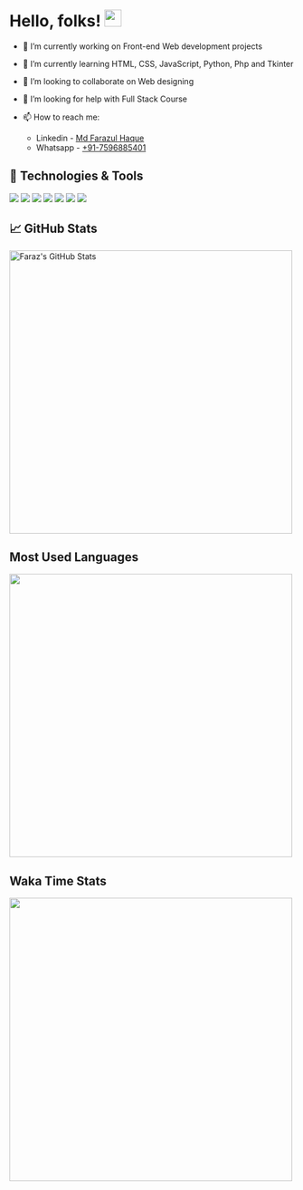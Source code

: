 # Hello, folks! <img src="https://raw.githubusercontent.com/MartinHeinz/MartinHeinz/master/wave.gif" width="30px">

- 🔭 I’m currently working on Front-end Web development projects

- 🌱 I’m currently learning HTML, CSS, JavaScript, Python, Php and Tkinter

- 👯 I’m looking to collaborate on Web designing

- 🤔 I’m looking for help with Full Stack Course

- 📫 How to reach me:
  - Linkedin - [Md Farazul Haque](https://www.linkedin.com/in/md-farazul-haque-b42200127/)
  - Whatsapp - [+91-7596885401](https://api.whatsapp.com/send?phone=917596885401&text=Hi%20there!%20I%20have%20a%20question%20:%29)

## 🔧 Technologies & Tools

![](https://img.shields.io/badge/Code-Python-informational?style=flat&logo=python&logoColor=white&color=2bbc8a)
![](https://img.shields.io/badge/Code-JavaScript-informational?style=flat&logo=javascript&logoColor=white&color=2bbc8a)
![](https://img.shields.io/badge/Code-Java-informational?style=flat&logo=java&logoColor=white&color=2bbc8a)
![](https://img.shields.io/badge/Code-Linux-informational?style=flat&logo=linux&logoColor=white&color=2bbc8a)
![](https://img.shields.io/badge/Code-HTML5-E34F26?style=flat&logo=html5&logoColor=white&color=2bbc8a)
![](https://img.shields.io/badge/Code-CSS3-1572B6?style=flat&logo=css3&logoColor=white&color=2bbc8a)
![](https://img.shields.io/badge/Shell-Bash-informational?style=flat&logo=gnu-bash&logoColor=white&color=2bbc8a)

## &#x1f4c8; GitHub Stats

<a href="https://github.com/Farazulhaque/Farazulhaque">
  <img width=500 src="https://github-readme-stats.vercel.app/api?username=Farazulhaque&show_icons=true&line_height=30&hide=contribs,issues&count_private=true&title_color=ffffff&text_color=c9cacc&icon_color=2bbc8a&bg_color=1d1f21" alt="Faraz's GitHub Stats" />
</a>

## Most Used Languages

<a href="https://github.com/Farazulhaque/Farazulhaque">
  <img width=500 src="https://github-readme-stats.vercel.app/api/top-langs/?username=Farazulhaque&hide=jupyter%20notebook&layout=compact&title_color=ffffff&text_color=c9cacc&icon_color=2bbc8a&bg_color=1d1f21&langs_count=10" />
</a>

## Waka Time Stats

<a href="https://github.com/Farazulhaque/Farazulhaque">
   <img width=500 src="https://github-readme-stats.vercel.app/api/wakatime?username=Farazulhaque&layout=compact" />
</a>
